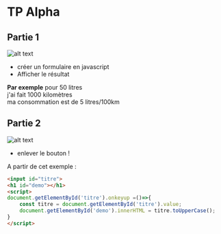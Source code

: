 # TP Alpha
## Partie 1
![alt text](tp-apha-1.webp) 
- créer un formulaire en javascript
- Afficher le résultat

**Par exemple**
pour 50 litres  
j'ai fait 1000 kilomètres  
ma consommation est de 5 litres/100km  

## Partie 2
![alt text](tp-apha-2.webp) 
- enlever le bouton !

A partir de cet exemple :
```html
<input id="titre">
<h1 id="demo"></h1>
<script>
document.getElementById('titre').onkeyup =()=>{
    const titre = document.getElementById('titre').value;
    document.getElementById('demo').innerHTML = titre.toUpperCase();
}
</script>
```